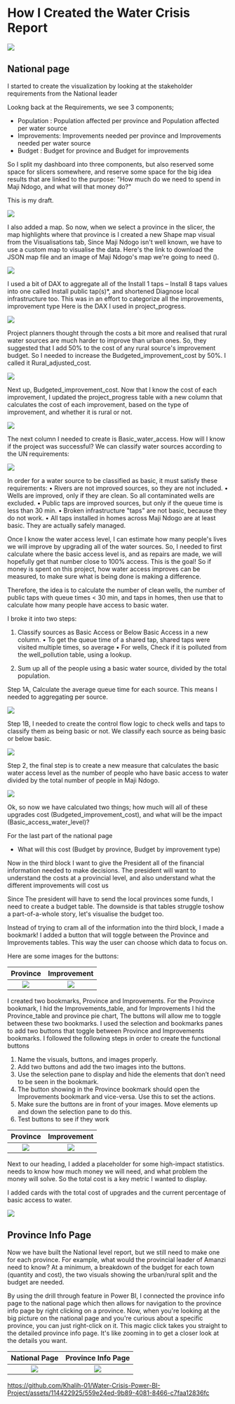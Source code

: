 # How I Created the Water Crisis Report

<img src="https://github.com/Khalih-01/Water-Crisis-Power-BI-Project/blob/main/Analysis%20of%20the%20water%20crisis%20in%20Maji%20Ndogo/Images/How%20I%20created%20the%20Report%20images/intro.png" />

## National page

I started to create the visualization by looking at the stakeholder requirements from the National leader 

Lookng back at the Requirements, we see 3 components; 
- Population : Population affected per province and Population affected per water source
- Improvements: Improvements needed per province and Improvements needed per water source
- Budget : Budget for province and Budget for improvements 

So I split my dashboard into three components, but also reserved some space for slicers somewhere, and reserve some space for the big idea results that are linked to the purpose: "How much do we need to spend in Maji Ndogo, and what will that money do?" 

This is my draft. 

<img src="https://github.com/Khalih-01/Water-Crisis-Power-BI-Project/blob/main/Analysis%20of%20the%20water%20crisis%20in%20Maji%20Ndogo/Images/How%20I%20created%20the%20Report%20images/Dashboard%20Build.PNG" />

I also added a map. So now, when we select a province in the slicer, the map highlights where that province is 
I created a new Shape map visual from the Visualisations tab, Since Maji Ndogo isn't well known, we have to use a custom map to visualise the data. Here's the link to download the JSON map file and an image of Maji Ndogo's map we're going to need ().

<img src="https://github.com/Khalih-01/Water-Crisis-Power-BI-Project/blob/main/Analysis%20of%20the%20water%20crisis%20in%20Maji%20Ndogo/Images/How%20I%20created%20the%20Report%20images/National%20Page%201.PNG" />

I used a bit of DAX to aggregate all of the Install 1 taps – Install 8 taps values into one called Install public tap(s)*, and shortened Diagnose local infrastructure too. This was in an effort to categorize all the improvements, improvement type
Here is the DAX I used in project_progress. 

<img src="https://github.com/Khalih-01/Water-Crisis-Power-BI-Project/blob/main/Analysis%20of%20the%20water%20crisis%20in%20Maji%20Ndogo/Images/How%20I%20created%20the%20Report%20images/Aggregated_Improvement%20DAX.PNG" />

Project planners thought through the costs a bit more and realised that rural water sources are much harder to improve than urban ones. So, they suggested that I add 50% to the cost of any rural source's improvement budget. So I needed to increase the Budgeted_improvement_cost by 50%. I called it Rural_adjusted_cost.

<img src="https://github.com/Khalih-01/Water-Crisis-Power-BI-Project/blob/main/Analysis%20of%20the%20water%20crisis%20in%20Maji%20Ndogo/Images/How%20I%20created%20the%20Report%20images/Rural_adjusted_cost%20DAX.PNG" />

Next up, Budgeted_improvement_cost. Now that I know the cost of each improvement, I updated the project_progress table with a new column that calculates the cost of each improvement, based on the type of improvement, and whether it is rural or not. 

<img src="https://github.com/Khalih-01/Water-Crisis-Power-BI-Project/blob/main/Analysis%20of%20the%20water%20crisis%20in%20Maji%20Ndogo/Images/How%20I%20created%20the%20Report%20images/Budgeted_improvement_cost%20%20DAX.PNG" />

The next column I needed to create is Basic_water_access. How will I know if the project was successful? 
We can classify water sources according to the UN requirements: 

<img src="https://github.com/Khalih-01/Water-Crisis-Power-BI-Project/blob/main/Analysis%20of%20the%20water%20crisis%20in%20Maji%20Ndogo/Images/How%20I%20created%20the%20Report%20images/UN%20water%20requirement.png" />

In order for a water source to be classified as basic, it must satisfy these requirements: 
•	Rivers are not improved sources, so they are not included. 
•	Wells are improved, only if they are clean. So all contaminated wells are excluded. 
•	Public taps are improved sources, but only if the queue time is less than 30 min. 
•	Broken infrastructure "taps" are not basic, because they do not work. 
•	All taps installed in homes across Maji Ndogo are at least basic. They are actually safely managed. 

Once I know the water access level, I can estimate how many people's lives we will improve by upgrading all of the water sources. 
So, I needed to first calculate where the basic access level is, and as repairs are made, we will hopefully get that number close to 100% access. This is the goal! So if money is spent on this project, how water access improves can be measured, to make sure what is being done is making a difference. 

Therefore, the idea is to calculate the number of clean wells, the number of public taps with queue times < 30 min, and taps in homes, then use that to calculate how many people have access to basic water.

I broke it into two steps:

1. Classify sources as Basic Access or Below Basic Access in a new column. 
•	To get the queue time of a shared tap, shared taps were visited multiple times, so average
•	For wells, Check if it is polluted from the well_pollution table, using a lookup. 

2. Sum up all of the people using a basic water source, divided by the total population.

Step 1A, Calculate the average queue time for each source. This means I needed to aggregating  per source.

<img src="https://github.com/Khalih-01/Water-Crisis-Power-BI-Project/blob/main/Analysis%20of%20the%20water%20crisis%20in%20Maji%20Ndogo/Images/How%20I%20created%20the%20Report%20images/Average_queue_time%20DAX.PNG" />


Step 1B, I needed to create the control flow logic to check wells and taps to classify them as being basic or not. 
We classify each source as being basic or below basic. 

<img src="https://github.com/Khalih-01/Water-Crisis-Power-BI-Project/blob/main/Analysis%20of%20the%20water%20crisis%20in%20Maji%20Ndogo/Images/How%20I%20created%20the%20Report%20images/Basic_water_access_check%20DAX.PNG" />

Step 2, the final step is to create a new measure that calculates the basic water access level as the number of people who have basic access to water divided by the total number of people in Maji Ndogo. 

<img src="https://github.com/Khalih-01/Water-Crisis-Power-BI-Project/blob/main/Analysis%20of%20the%20water%20crisis%20in%20Maji%20Ndogo/Images/How%20I%20created%20the%20Report%20images/Basic_water_access_level%20DAX.PNG" />

Ok, so now we have calculated two things; how much will all of these upgrades cost (Budgeted_improvement_cost), and what will be the impact (Basic_access_water_level)? 


For the last part of the national page 

-	What will this cost (Budget by province, Budget by improvement type)

Now in the third block I want to give the President all of the financial information needed to make decisions. The president will want to understand the costs at a provincial level, and also understand what the different improvements will cost us 

Since The president will have to send the local provinces some funds, I need to  create a budget table. The downside is that tables struggle toshow a part-of-a-whole story, let's visualise the budget too. 

Instead of trying to cram all of the information into the third block, I made a bookmark! I added a button that will toggle between the Province and Improvements tables. This way the user can choose which data to focus on. 

Here are some images for the buttons:

Province | Improvement
:-------:|:-------:
<img src="https://github.com/Khalih-01/Water-Crisis-Power-BI-Project/blob/main/Analysis%20of%20the%20water%20crisis%20in%20Maji%20Ndogo/Images/How%20I%20created%20the%20Report%20images/Toggle_button_province.png" /> | <img src="https://github.com/Khalih-01/Water-Crisis-Power-BI-Project/blob/main/Analysis%20of%20the%20water%20crisis%20in%20Maji%20Ndogo/Images/How%20I%20created%20the%20Report%20images/Toggle_button_improvement.png" />

I created two bookmarks, Province and Improvements. For the Province bookmark, I hid the Improvements_table, and for Improvements I hid the Province_table and province pie chart, The buttons will allow me to toggle between these two bookmarks. 
I used the selection and bookmarks panes to add two buttons that toggle between Province and Improvements bookmarks. 
I followed the following steps in order to create the functional buttons
1.	Name the visuals, buttons, and images properly. 
2.	Add two buttons and add the two images into the buttons.
3.	Use the selection pane to display and hide the elements that don’t need to be seen in the  bookmark. 
4.	The button showing in the Province bookmark should open the Improvements bookmark and vice-versa. Use this to set the actions. 
5.	Make sure the buttons are in front of your images. Move elements up and down the selection pane to do this. 
6.	Test buttons to see if they work

Province | Improvement
:-------:|:-------:
<img src="https://github.com/Khalih-01/Water-Crisis-Power-BI-Project/blob/main/Analysis%20of%20the%20water%20crisis%20in%20Maji%20Ndogo/Images/How%20I%20created%20the%20Report%20images/National%20Page%202.PNG" /> | <img src="https://github.com/Khalih-01/Water-Crisis-Power-BI-Project/blob/main/Analysis%20of%20the%20water%20crisis%20in%20Maji%20Ndogo/Images/How%20I%20created%20the%20Report%20images/National%20Page%203.PNG" />

Next to our heading, I added a placeholder for some high-impact statistics.  needs to know how much money we will need, and what problem the money will solve. So the total cost is a key metric I wanted to display. 

I added cards with the total cost of upgrades and the current percentage of basic access to water.

<img src="https://github.com/Khalih-01/Water-Crisis-Power-BI-Project/blob/main/Analysis%20of%20the%20water%20crisis%20in%20Maji%20Ndogo/Images/How%20I%20created%20the%20Report%20images/National%20Page%204.PNG" />

## Province Info Page

Now we have built the National level report, but we still need to make one for each province. For example, what would the provincial leader of Amanzi need to know? At a minimum, a breakdown of the budget for each town (quantity and cost), the two visuals showing the urban/rural split and the budget are needed.

By using the drill through feature in Power BI, I connected the province info page to the national page which then allows for navigation to the province info page by right clicking on a province. Now, when you're looking at the big picture on the national page and you're curious about a specific province, you can just right-click on it. This magic click takes you straight to the detailed province info page. It's like zooming in to get a closer look at the details you want.

National Page | Province Info Page
:-------:|:-------:
<img src ="https://github.com/Khalih-01/Water-Crisis-Power-BI-Project/blob/main/Analysis%20of%20the%20water%20crisis%20in%20Maji%20Ndogo/Images/Water%20Crisis%20Viz%20Image%205.PNG" /> | <img src ="https://github.com/Khalih-01/Water-Crisis-Power-BI-Project/blob/main/Analysis%20of%20the%20water%20crisis%20in%20Maji%20Ndogo/Images/Water%20Crisis%20Viz%20image%207.PNG" />

https://github.com/Khalih-01/Water-Crisis-Power-BI-Project/assets/114422925/559e24ed-9b89-4081-8466-c7faa12836fc

